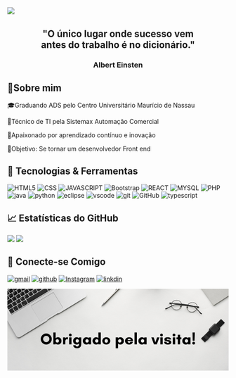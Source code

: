 <img src="Olá.png" />

<h2 align="center">"O único lugar onde sucesso vem <br/>antes do trabalho é no dicionário."</h2>
<h3 align="center">Albert Einsten</h3>


<h2>🚀Sobre mim</h2>
<p>🎓Graduando ADS pelo Centro Universitário Maurício de Nassau</p>
<p>💼Técnico de TI pela Sistemax Automação Comercial</p>
<p>🌱Apaixonado por aprendizado contínuo e inovação</p>
<p>🎯Objetivo: Se tornar um desenvolvedor Front end</p>

<h2>🔧 Tecnologias & Ferramentas</h2>

![HTML5](https://img.shields.io/badge/HTML5-E34F26?style=for-the-badge&logo=html5&logoColor=white
)
![CSS](https://img.shields.io/badge/CSS3-1572B6?style=for-the-badge&logo=css3&logoColor=white
)
![JAVASCRIPT](https://img.shields.io/badge/JavaScript-F7DF1E?style=for-the-badge&logo=javascript&logoColor=black
)
![Bootstrap](https://img.shields.io/badge/Bootstrap-563D7C?style=for-the-badge&logo=bootstrap&logoColor=white)
![REACT](https://img.shields.io/badge/React-20232A?style=for-the-badge&logo=react&logoColor=61DAFB
)
![MYSQL](https://img.shields.io/badge/MySQL-00000F?style=for-the-badge&logo=mysql&logoColor=white)
![PHP](https://img.shields.io/badge/PHP-777BB4?style=for-the-badge&logo=php&logoColor=white
)
![java](https://img.shields.io/badge/Java-ED8B00?style=for-the-badge&logo=openjdk&logoColor=white
)
![python](https://img.shields.io/badge/Python-3776AB?style=for-the-badge&logo=python&logoColor=white
)
![eclipse](https://img.shields.io/badge/Eclipse-2C2255?style=for-the-badge&logo=eclipse&logoColor=white)
![vscode](https://img.shields.io/badge/Visual_Studio_Code-0078D4?style=for-the-badge&logo=visual%20studio%20code&logoColor=white)
![git](https://img.shields.io/badge/GIT-E44C30?style=for-the-badge&logo=git&logoColor=white)
![GitHub](https://img.shields.io/badge/-GitHub-181717?style=flat-square&logo=github&logoColor=white)
![typescript](https://img.shields.io/badge/ts--node-3178C6?style=for-the-badge&logo=ts-node&logoColor=white)

## 📈 Estatísticas do GitHub

<div>
  <img height="220em" src="https://github-readme-stats.vercel.app/api/top-langs/?username=AlexandreCesar21&layout=compact&langs_count=16&theme=midnight-purple"/>
  <a href="https://github.com/anuraghazra/github-readme-stats">
  <img height=210 src="https://github-readme-stats.vercel.app/api?username=AlexandreCesar21&layout=compact&langs_count=16&theme=midnight-purple"" />
</a>
</div>

## 🔗 Conecte-se Comigo

[![gmail](https://img.shields.io/badge/Gmail-D14836?style=for-the-badge&logo=gmail&logoColor=white)](mailto:xandebarros9@gmail.com)
[![github](https://img.shields.io/badge/GitHub-100000?style=for-the-badge&logo=github&logoColor=white)](https://github.com/AlexandreCesar21)
[![Instagram](https://img.shields.io/badge/Instagram-E4405F?style=for-the-badge&logo=instagram&logoColor=white
)](https://www.instagram.com/alexandrecesar9477/)
[![linkdin](https://img.shields.io/badge/LinkedIn-0077B5?style=for-the-badge&logo=linkedin&logoColor=white)](https://www.linkedin.com/in/alexandre-c%C3%A9sar-350726256/)


<img src="2.png" />



